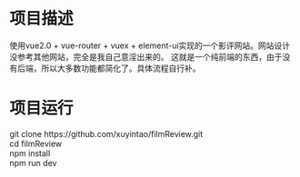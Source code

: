 
<h1>项目描述</h1>
	<p>使用vue2.0 + vue-router + vuex + element-ui实现的一个影评网站。网站设计没参考其他网站，完全是我自己意淫出来的。
  	这就是一个纯前端的东西，由于没有后端，所以大多数功能都简化了。具体流程自行补。</p>
<h1>项目运行</h1>
git clone https://github.com/xuyintao/filmReview.git<br/>
cd filmReview<br/>
npm install<br/>
npm run dev<br/>
